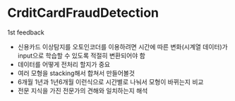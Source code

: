 # CrditCardFraudDetection

1st feedback
- 신용카드 이상탐지를 오토인코더를 이용하려면 시간에 따른 변화(시계열 데이터)가 input으로 학습할 수 있도록 적절히 변환되어야 함
- 데이터를 어떻게 전처리 할지가 중요
- 여러 모형을 stacking해서 합쳐서 만들어볼것
- 6개월 1년과 1년6개월 이런식으로 시간별로 나눠서 모형이 바뀌는지 비교
- 전문 지식을 가진 전문가의 견해와 일치하는지 해석

